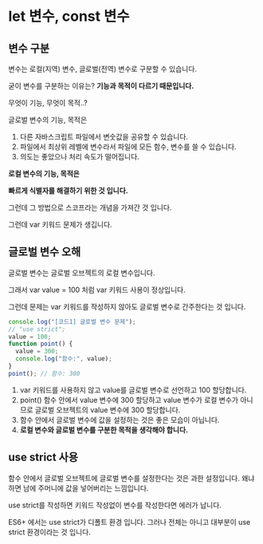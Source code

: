 # let 변수, const 변수

## 변수 구분

변수는 로컬(지역) 변수, 글로벌(전역) 변수로 구분할 수 있습니다.

굳이 변수를 구분하는 이유는? **기능과 목적이 다르기 때문입니다.**

무엇이 기능, 무엇이 목적..?

글로벌 변수의 기능, 목적은

1. 다른 자바스크립트 파일에서 변숫값을 공유할 수 있습니다.
2. 파일에서 최상위 레벨에 변수라서 파일에 모든 함수, 변수를 쓸 수 있습니다.
3. 의도는 좋았으나 처리 속도가 떨어집니다.

**로컬 변수의 기능, 목적은**

**빠르게 식별자를 해결하기 위한 것 입니다.**

그런데 그 방법으로 스코프라는 개념을 가져간 것 입니다.

그런데 var 키워드 문제가 생깁니다.

## 글로벌 변수 오해

글로벌 변수는 글로벌 오브젝트의 로컬 변수입니다.

그래서 var value = 100 처럼 var 키워드 사용이 정상입니다.

그런데 문제는 var 키워드를 작성하지 않아도 글로벌 변수로 간주한다는 것 입니다.

```js
console.log("[코드1] 글로벌 변수 문제");
// "use strict";
value = 100;
function point() {
  value = 300;
  console.log("함수:", value);
}
point(); // 함수: 300
```

1. var 키워드를 사용하지 않고 value를 글로벌 변수로 선언하고 100 할당합니다.
2. point() 함수 안에서 value 변수에 300 할당하고 value 변수가 로컬 변수가 아니므로 글로벌 오브젝트의 value 변수에 300 할당합니다.
3. 함수 안에서 글로벌 변수에 값을 설정하는 것은 좋은 모습이 아닙니다.
4. **로컬 변수와 글로벌 변수를 구분한 목적을 생각해야 합니다.**

## use strict 사용

함수 안에서 글로벌 오브젝트에 글로벌 변수를 설정한다는 것은 과한 설정입니다. 왜냐하면 남에 주머니에 값을 넣어버리는 느낌입니다.

use strict를 작성하면 키워드 작성없이 변수를 작성한다면 에러가 납니다.

ES6+ 에서는 use strict가 디폴트 환경 입니다. 그러나 전체는 아니고 대부분이 use strict 환경이라는 것 입니다.
